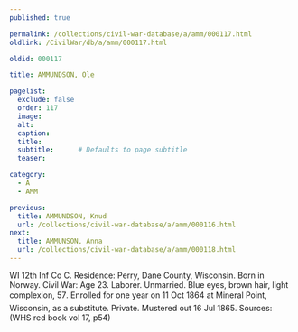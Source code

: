 ```yaml
---
published: true

permalink: /collections/civil-war-database/a/amm/000117.html
oldlink: /CivilWar/db/a/amm/000117.html

oldid: 000117

title: AMMUNDSON, Ole

pagelist:
  exclude: false
  order: 117
  image: 
  alt:
  caption:
  title:
  subtitle:      # Defaults to page subtitle
  teaser:

category: 
  - A 
  - AMM

previous:
  title: AMMUNDSON, Knud
  url: /collections/civil-war-database/a/amm/000116.html  
next:
  title: AMMUNSON, Anna
  url: /collections/civil-war-database/a/amm/000118.html   
---
```

WI 12th Inf Co C. Residence: Perry, Dane County, Wisconsin. Born in Norway. Civil War: Age 23. Laborer. Unmarried. Blue eyes, brown hair, light complexion, 5&#146;7&#148;. Enrolled for one year on 11 Oct 1864 at Mineral Point, Wisconsin, as a substitute. Private. Mustered out 16 Jul 1865. Sources: (WHS red book vol 17, p54)